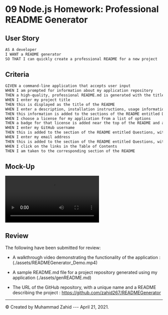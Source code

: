 # 09 Node.js Homework: Professional README Generator

## User Story

```md
AS A developer
I WANT a README generator
SO THAT I can quickly create a professional README for a new project
```

## Criteria

```md
GIVEN a command-line application that accepts user input
WHEN I am prompted for information about my application repository
THEN a high-quality, professional README.md is generated with the title of my project and sections entitled Description, Table of Contents, Installation, Usage, License, Contributing, Tests, and Questions
WHEN I enter my project title
THEN this is displayed as the title of the README
WHEN I enter a description, installation instructions, usage information, contribution guidelines, and test instructions
THEN this information is added to the sections of the README entitled Description, Installation, Usage, Contributing, and Tests
WHEN I choose a license for my application from a list of options
THEN a badge for that license is added near the top of the README and a notice is added to the section of the README entitled License that explains which license the application is covered under
WHEN I enter my GitHub username
THEN this is added to the section of the README entitled Questions, with a link to my GitHub profile
WHEN I enter my email address
THEN this is added to the section of the README entitled Questions, with instructions on how to reach me with additional questions
WHEN I click on the links in the Table of Contents
THEN I am taken to the corresponding section of the README
```

## Mock-Up

![The following video shows the web application's appearance and functionality:](./assets/READMEGenerator_Demo.mp4)

## Review

The following have been submitted for review:

* A walkthrough video demonstrating the functionality of the application : (./assets/READMEGenerator_Demo.mp4)

* A sample README.md file for a project repository generated using my application (./assets/genREADME.md)

* The URL of the GitHub repository, with a unique name and a README describing the project : https://github.com/zahid267/READMEGenerator

---

© Created by Muhammad Zahid --- April 21, 2021.
